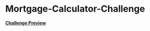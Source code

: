 # Mortgage-Calculator-Challenge

<strong><a href="https://essoufimohamed.github.io/Mortgage-Calculator-Challenge/#">Challenge Preview</a></strong>
